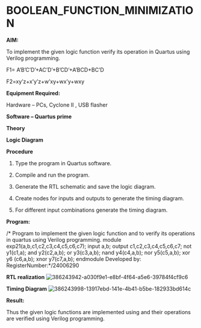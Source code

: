 # BOOLEAN_FUNCTION_MINIMIZATION

**AIM:**

To implement the given logic function verify its operation in Quartus using Verilog programming.

F1= A’B’C’D’+AC’D’+B’CD’+A’BCD+BC’D 

F2=xy’z+x’y’z+w’xy+wx’y+wxy

**Equipment Required:**

Hardware – PCs, Cyclone II , USB flasher

**Software – Quartus prime**

**Theory**

**Logic Diagram**

**Procedure**

1.	Type the program in Quartus software.

2.	Compile and run the program.

3.	Generate the RTL schematic and save the logic diagram.

4.	Create nodes for inputs and outputs to generate the timing diagram.

5.	For different input combinations generate the timing diagram.


**Program:**

/* Program to implement the given logic function and to verify its operations in quartus using Verilog programming. 
module exp21(a,b,c1,c2,c3,c4,c5,c6,c7); input a,b; output c1,c2,c3,c4,c5,c6,c7; not y1(c1,a); and y2(c2,a,b); or y3(c3,a,b); nand y4(c4,a,b); nor y5(c5,a,b); xor y6 (c6,a,b); xnor y7(c7,a,b); endmodule
Developed by: RegisterNumber:*/24006290


**RTL realization**
![386243942-a030f9e1-e8bf-4f64-a5e6-39784f4cf9c6](https://github.com/user-attachments/assets/f0d10857-54a9-40fc-a509-e84aa3fc32c2)

**Timing Diagram**
![386243998-13917ebd-141e-4b41-b5be-182933bd614c](https://github.com/user-attachments/assets/3c86d102-655c-4bb0-9674-4f3734b5ec48)

**Result:**

Thus the given logic functions are implemented using and their operations are verified using Verilog programming.

